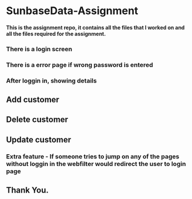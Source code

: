 # SunbaseData-Assignment

#### This is the assignment repo, it contains all the files that I worked on and all the files required for the assignment.

### There is a login screen 

### There is a error page if wrong password is entered 

### After loggin in, showing details  

##  Add customer  

##  Delete customer 

##  Update customer 

### Extra feature - If someone tries to jump on any of the pages without loggin in the webfilter would redirect the user to login page 


## Thank You.



